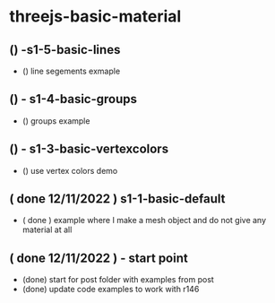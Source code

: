 # threejs-basic-material

## () -s1-5-basic-lines
* () line segements exmaple

## () - s1-4-basic-groups
* () groups example

## () - s1-3-basic-vertexcolors
* () use vertex colors demo

## ( done 12/11/2022 ) s1-1-basic-default
* ( done ) example where I make a mesh object and do not give any material at all

## ( done 12/11/2022 ) - start point
* (done) start for post folder with examples from post
* (done) update code examples to work with r146

